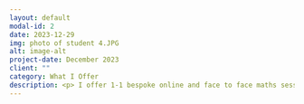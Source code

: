 ```yaml
---
layout: default
modal-id: 2
date: 2023-12-29
img: photo of student 4.JPG
alt: image-alt
project-date: December 2023
client: ""
category: What I Offer
description: <p> I offer 1-1 bespoke online and face to face maths sessions for students from year 7 upwards. Online lessons use Microsoft Teams and a collaborative whiteboard so that students and I can work simultaneously. Face to face lessons are held at my home in a dedicated learning area where all my resources are to hand. </p> <p> In the first session, I focus on what the student’s goals are and then what their current needs are and any known gaps of knowledge. I can tutor maths in all stages of secondary education from Year 7 through to Year 13 as well as functional skills maths for adults. </p> <br> <h3>Early Secondary</h3> <br> <p> I work alongside multiple school schemes of learning by pre-teaching topics at the student’s own pace. They gain confidence in the key principles enabling more independent work in school, accessing more complex questions, and speeding up progress. We also focus on any lost prior learning in order to plug the gaps and develop core skills further. </p> <br> <h3> GCSE </h3> <br> <p> Students in their final year, for both Foundation and Higher, have a bespoke course delivered in two parts. First, we review all the key topics, complimented with topic specific exam questions, aimed at embedding key skills and developing understanding and application. The second part of the course focuses on exam technique and how to maximise marks by identifying the key skill being assessed in the question and analysing the mark scheme to better understand what the examiner is looking for. We continuously practise how to work through a question methodically and how to communicate our understanding in the best way. </p> <br> <h3> A level </h3> <br> <p> Students studying A level maths have individual sessions working through topics of their choosing to develop understanding and application, in particular by practising with targeted past exam questions. This can be in conjunction with school schemes of learning or independently. In Year 13 this is mainly done through past exam paper question practise. </p> <br> <h3> Pricing </h3> <br> <p> Depending on the service offered, individual sessions range between £45 and £65. The first session is paid 24hours in advance and future sessions are paid monthly in advance.</p> <br> <br> <h3> Contact me </h3> <br> <p> By using the contact icon in the top right hand corner of this webpage you will be able to email me directly.</p>
---
```

